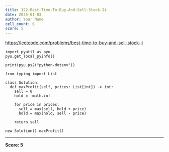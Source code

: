 ```yaml
---
title: 122-Best-Time-To-Buy-And-Sell-Stock-Ii
date: 2025-01-03
author: Your Name
cell_count: 6
score: 5
---
```


https://leetcode.com/problems/best-time-to-buy-and-sell-stock-ii


```
import pyutil as pyu
pyu.get_local_pyinfo()
```


```
print(pyu.ps2("python-dotenv"))
```


```
from typing import List
```


```
class Solution:
  def maxProfit(self, prices: List[int]) -> int:
    sell = 0
    hold = -math.inf

    for price in prices:
      sell = max(sell, hold + price)
      hold = max(hold, sell - price)

    return sell
```


```
new Solution().maxProfit()
```


---
**Score: 5**